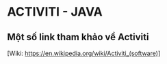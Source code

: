 ACTIVITI - JAVA
======

## Một số link tham khảo về Activiti
[Wiki: https://en.wikipedia.org/wiki/Activiti_(software)]
